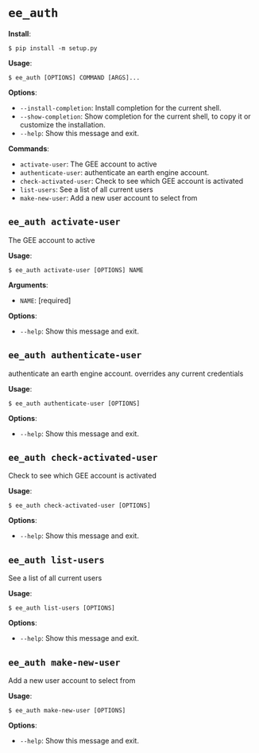 # `ee_auth`

**Install**:

```console
$ pip install -m setup.py
```

**Usage**:

```console
$ ee_auth [OPTIONS] COMMAND [ARGS]...
```

**Options**:

- `--install-completion`: Install completion for the current shell.
- `--show-completion`: Show completion for the current shell, to copy it or customize the installation.
- `--help`: Show this message and exit.

**Commands**:

- `activate-user`: The GEE account to active
- `authenticate-user`: authenticate an earth engine account.
- `check-activated-user`: Check to see which GEE account is activated
- `list-users`: See a list of all current users
- `make-new-user`: Add a new user account to select from

## `ee_auth activate-user`

The GEE account to active

**Usage**:

```console
$ ee_auth activate-user [OPTIONS] NAME
```

**Arguments**:

- `NAME`: [required]

**Options**:

- `--help`: Show this message and exit.

## `ee_auth authenticate-user`

authenticate an earth engine account. overrides any current credentials

**Usage**:

```console
$ ee_auth authenticate-user [OPTIONS]
```

**Options**:

- `--help`: Show this message and exit.

## `ee_auth check-activated-user`

Check to see which GEE account is activated

**Usage**:

```console
$ ee_auth check-activated-user [OPTIONS]
```

**Options**:

- `--help`: Show this message and exit.

## `ee_auth list-users`

See a list of all current users

**Usage**:

```console
$ ee_auth list-users [OPTIONS]
```

**Options**:

- `--help`: Show this message and exit.

## `ee_auth make-new-user`

Add a new user account to select from

**Usage**:

```console
$ ee_auth make-new-user [OPTIONS]
```

**Options**:

- `--help`: Show this message and exit.
